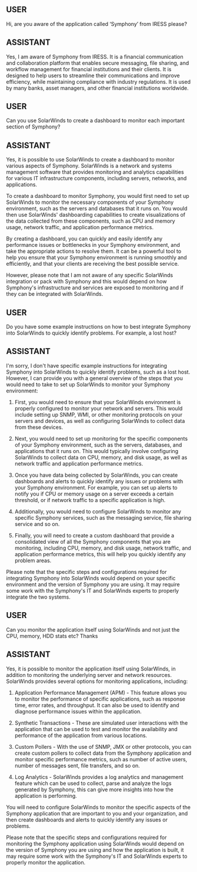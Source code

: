 ## USER
Hi, are you aware of the application called ‘Symphony’ from IRESS please?

## ASSISTANT
Yes, I am aware of Symphony from IRESS. It is a financial communication and collaboration platform that enables secure messaging, file sharing, and workflow management for financial institutions and their clients. It is designed to help users to streamline their communications and improve efficiency, while maintaining compliance with industry regulations. It is used by many banks, asset managers, and other financial institutions worldwide.


## USER
Can you use SolarWinds to create a dashboard to monitor each important section of Symphony?

## ASSISTANT
Yes, it is possible to use SolarWinds to create a dashboard to monitor various aspects of Symphony. SolarWinds is a network and systems management software that provides monitoring and analytics capabilities for various IT infrastructure components, including servers, networks, and applications.

To create a dashboard to monitor Symphony, you would first need to set up SolarWinds to monitor the necessary components of your Symphony environment, such as the servers and databases that it runs on. You would then use SolarWinds' dashboarding capabilities to create visualizations of the data collected from these components, such as CPU and memory usage, network traffic, and application performance metrics.

By creating a dashboard, you can quickly and easily identify any performance issues or bottlenecks in your Symphony environment, and take the appropriate actions to resolve them. It can be a powerful tool to help you ensure that your Symphony environment is running smoothly and efficiently, and that your clients are receiving the best possible service.

However, please note that I am not aware of any specific SolarWinds integration or pack with Symphony and this would depend on how Symphony's infrastructure and services are exposed to monitoring and if they can be integrated with SolarWinds.


## USER
Do you have some example instructions on how to best integrate Symphony into SolarWinds to quickly identify problems. For example, a lost host?

## ASSISTANT
I'm sorry, I don't have specific example instructions for integrating Symphony into SolarWinds to quickly identify problems, such as a lost host. However, I can provide you with a general overview of the steps that you would need to take to set up SolarWinds to monitor your Symphony environment:

1. First, you would need to ensure that your SolarWinds environment is properly configured to monitor your network and servers. This would include setting up SNMP, WMI, or other monitoring protocols on your servers and devices, as well as configuring SolarWinds to collect data from these devices.

2. Next, you would need to set up monitoring for the specific components of your Symphony environment, such as the servers, databases, and applications that it runs on. This would typically involve configuring SolarWinds to collect data on CPU, memory, and disk usage, as well as network traffic and application performance metrics.

3. Once you have data being collected by SolarWinds, you can create dashboards and alerts to quickly identify any issues or problems with your Symphony environment. For example, you can set up alerts to notify you if CPU or memory usage on a server exceeds a certain threshold, or if network traffic to a specific application is high.

4. Additionally, you would need to configure SolarWinds to monitor any specific Symphony services, such as the messaging service, file sharing service and so on.

5. Finally, you will need to create a custom dashboard that provide a consolidated view of all the Symphony components that you are monitoring, including CPU, memory, and disk usage, network traffic, and application performance metrics, this will help you quickly identify any problem areas.

Please note that the specific steps and configurations required for integrating Symphony into SolarWinds would depend on your specific environment and the version of Symphony you are using. It may require some work with the Symphony's IT and SolarWinds experts to properly integrate the two systems.


## USER
Can you monitor the application itself using SolarWinds and not just the CPU, memory, HDD stats etc? Thanks

## ASSISTANT
Yes, it is possible to monitor the application itself using SolarWinds, in addition to monitoring the underlying server and network resources. SolarWinds provides several options for monitoring applications, including:

1. Application Performance Management (APM) - This feature allows you to monitor the performance of specific applications, such as response time, error rates, and throughput. It can also be used to identify and diagnose performance issues within the application.

2. Synthetic Transactions - These are simulated user interactions with the application that can be used to test and monitor the availability and performance of the application from various locations.

3. Custom Pollers - With the use of SNMP, JMX or other protocols, you can create custom pollers to collect data from the Symphony application and monitor specific performance metrics, such as number of active users, number of messages sent, file transfers, and so on.

4. Log Analytics - SolarWinds provides a log analytics and management feature which can be used to collect, parse and analyze the logs generated by Symphony, this can give more insights into how the application is performing.

You will need to configure SolarWinds to monitor the specific aspects of the Symphony application that are important to you and your organization, and then create dashboards and alerts to quickly identify any issues or problems.

Please note that the specific steps and configurations required for monitoring the Symphony application using SolarWinds would depend on the version of Symphony you are using and how the application is built, it may require some work with the Symphony's IT and SolarWinds experts to properly monitor the application.
